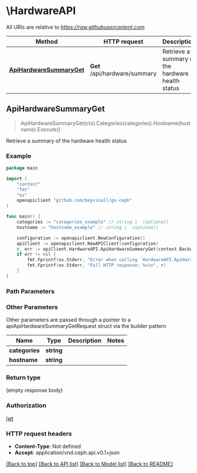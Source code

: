 # \HardwareAPI

All URIs are relative to *https://raw.githubusercontent.com*

Method | HTTP request | Description
------------- | ------------- | -------------
[**ApiHardwareSummaryGet**](HardwareAPI.md#ApiHardwareSummaryGet) | **Get** /api/hardware/summary | Retrieve a summary of the hardware health status



## ApiHardwareSummaryGet

> ApiHardwareSummaryGet(ctx).Categories(categories).Hostname(hostname).Execute()

Retrieve a summary of the hardware health status



### Example

```go
package main

import (
	"context"
	"fmt"
	"os"
	openapiclient "github.com/boyvinall/go-ceph"
)

func main() {
	categories := "categories_example" // string |  (optional)
	hostname := "hostname_example" // string |  (optional)

	configuration := openapiclient.NewConfiguration()
	apiClient := openapiclient.NewAPIClient(configuration)
	r, err := apiClient.HardwareAPI.ApiHardwareSummaryGet(context.Background()).Categories(categories).Hostname(hostname).Execute()
	if err != nil {
		fmt.Fprintf(os.Stderr, "Error when calling `HardwareAPI.ApiHardwareSummaryGet``: %v\n", err)
		fmt.Fprintf(os.Stderr, "Full HTTP response: %v\n", r)
	}
}
```

### Path Parameters



### Other Parameters

Other parameters are passed through a pointer to a apiApiHardwareSummaryGetRequest struct via the builder pattern


Name | Type | Description  | Notes
------------- | ------------- | ------------- | -------------
 **categories** | **string** |  | 
 **hostname** | **string** |  | 

### Return type

 (empty response body)

### Authorization

[jwt](../README.md#jwt)

### HTTP request headers

- **Content-Type**: Not defined
- **Accept**: application/vnd.ceph.api.v0.1+json

[[Back to top]](#) [[Back to API list]](../README.md#documentation-for-api-endpoints)
[[Back to Model list]](../README.md#documentation-for-models)
[[Back to README]](../README.md)


